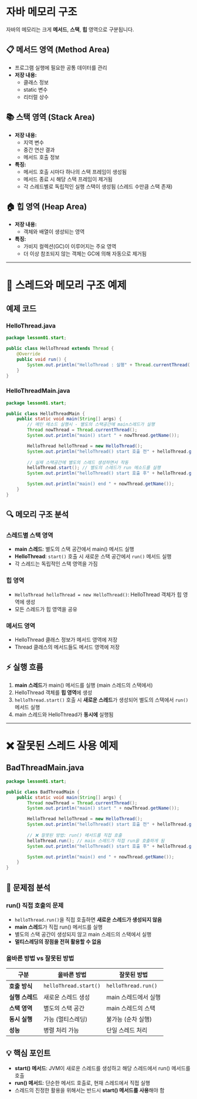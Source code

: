 # 자바 메모리 구조

자바의 메모리는 크게 **메서드**, **스택**, **힙** 영역으로 구분됩니다.

## 📋 메서드 영역 (Method Area)
- 프로그램 실행에 필요한 공통 데이터를 관리
- **저장 내용:**
  - 클래스 정보
  - static 변수
  - 리터럴 상수

## 📚 스택 영역 (Stack Area)
- **저장 내용:**
  - 지역 변수
  - 중간 연산 결과
  - 메서드 호출 정보
- **특징:**
  - 메서드 호출 시마다 하나의 스택 프레임이 생성됨
  - 메서드 종료 시 해당 스택 프레임이 제거됨
  - 각 스레드별로 독립적인 실행 스택이 생성됨 (스레드 수만큼 스택 존재)

## 🏠 힙 영역 (Heap Area)
- **저장 내용:**
  - 객체와 배열이 생성되는 영역
- **특징:**
  - 가비지 컬렉션(GC)이 이루어지는 주요 영역
  - 더 이상 참조되지 않는 객체는 GC에 의해 자동으로 제거됨

---

# 🧵 스레드와 메모리 구조 예제

## 예제 코드

### HelloThread.java
```java
package lesson01.start;

public class HelloThread extends Thread {
    @Override
    public void run() {
        System.out.println("HelloThread : 실행" + Thread.currentThread().getName());
    }
}
```

### HelloThreadMain.java
```java
package lesson01.start;

public class HelloThreadMain {
    public static void main(String[] args) {
        // 메인 메소드 실행시 - 별도의 스택공간에 main스레드가 실행
        Thread nowThread = Thread.currentThread();
        System.out.println("main() start " + nowThread.getName());

        HelloThread helloThread = new HelloThread();
        System.out.println("helloThread() start 호출 전" + helloThread.getName());
        
        // 실제 스택공간에 별도의 스레드 생성하면서 작동
        helloThread.start(); // 별도의 스레드가 run 메소드를 실행
        System.out.println("helloThread() start 호출 후" + helloThread.getName());

        System.out.println("main() end " + nowThread.getName());
    }
}
```

## 🔍 메모리 구조 분석

### 스레드별 스택 영역
- **main 스레드**: 별도의 스택 공간에서 main() 메서드 실행
- **HelloThread**: `start()` 호출 시 새로운 스택 공간에서 `run()` 메서드 실행
- 각 스레드는 독립적인 스택 영역을 가짐

### 힙 영역
- `HelloThread helloThread = new HelloThread()`: HelloThread 객체가 힙 영역에 생성
- 모든 스레드가 힙 영역을 공유

### 메서드 영역
- HelloThread 클래스 정보가 메서드 영역에 저장
- Thread 클래스의 메서드들도 메서드 영역에 저장

## ⚡ 실행 흐름
1. **main 스레드**가 main() 메서드를 실행 (main 스레드의 스택에서)
2. HelloThread 객체를 **힙 영역**에 생성
3. `helloThread.start()` 호출 시 **새로운 스레드**가 생성되어 별도의 스택에서 `run()` 메서드 실행
4. main 스레드와 HelloThread가 **동시에** 실행됨

---

# ❌ 잘못된 스레드 사용 예제

## BadThreadMain.java
```java
package lesson01.start;

public class BadThreadMain {
    public static void main(String[] args) {
        Thread nowThread = Thread.currentThread();
        System.out.println("main() start " + nowThread.getName());

        HelloThread helloThread = new HelloThread();
        System.out.println("helloThread() start 호출 전" + helloThread.getName());
        
        // ❌ 잘못된 방법: run() 메서드를 직접 호출
        helloThread.run(); // main 스레드가 직접 run을 호출하게 됨
        System.out.println("helloThread() start 호출 후" + helloThread.getName());

        System.out.println("main() end " + nowThread.getName());
    }
}
```

## 🚨 문제점 분석

### run() 직접 호출의 문제
- `helloThread.run()`을 직접 호출하면 **새로운 스레드가 생성되지 않음**
- **main 스레드**가 직접 run() 메서드를 실행
- 별도의 스택 공간이 생성되지 않고 main 스레드의 스택에서 실행
- **멀티스레딩의 장점을 전혀 활용할 수 없음**

### 올바른 방법 vs 잘못된 방법

| 구분 | 올바른 방법 | 잘못된 방법 |
|------|-------------|-------------|
| **호출 방식** | `helloThread.start()` | `helloThread.run()` |
| **실행 스레드** | 새로운 스레드 생성 | main 스레드에서 실행 |
| **스택 영역** | 별도의 스택 공간 | main 스레드의 스택 |
| **동시 실행** | 가능 (멀티스레딩) | 불가능 (순차 실행) |
| **성능** | 병렬 처리 가능 | 단일 스레드 처리 |

## 💡 핵심 포인트
- **start() 메서드**: JVM이 새로운 스레드를 생성하고 해당 스레드에서 run() 메서드를 호출
- **run() 메서드**: 단순한 메서드 호출로, 현재 스레드에서 직접 실행
- 스레드의 진정한 활용을 위해서는 반드시 **start() 메서드를 사용**해야 함
